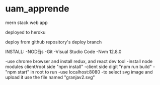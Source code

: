 # uam_apprende
mern stack web app

deployed to heroku

deploy from github repository's deploy branch

INSTALL:
-NODEjs
-Git
-Visual Studio Code
-Nvm 12.8.0


-use chrome browser and install redux, and react dev tool
-install node modules client/root side "npm install"
-client side digit "npm run build"
-"npm start" in root to run
-use localhost:8080
-to select svg image and upload it use the file named "granjav2.svg"
